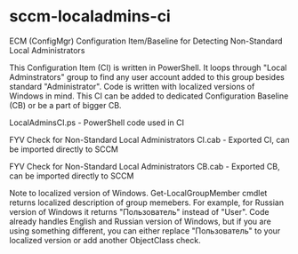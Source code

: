 # sccm-localadmins-ci
ECM (ConfigMgr) Configuration Item/Baseline for Detecting Non-Standard Local Administrators

This Configuration Item (CI) is written in PowerShell. It loops through "Local Adminstrators" group to find any user account added to this group besides standard "Administrator". Code is written with localized versions of Windows in mind. This CI can be added to dedicated Configuration Baseline (CB) or be a part of bigger CB.

LocalAdminsCI.ps - PowerShell code used in CI

FYV Check for Non-Standard Local Administrators CI.cab - Exported CI, can be imported directly to SCCM

FYV Check for Non-Standard Local Administrators CB.cab - Exported CB, can be imported directly to SCCM

Note to localized version of Windows.
Get-LocalGroupMember cmdlet returns localized description of group memebers. For example, for Russian version of Windows it returns "Пользователь" instead of "User". Code already handles English and Russian version of Windows, but if you are using something different, you can either replace "Пользователь" to your localized version or add another ObjectClass check.

